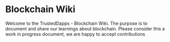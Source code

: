 # Blockchain Wiki

Welcome to the TrustedDapps - Blockchain Wiki. The purpose is to document and share our learnings about blockchain. Please consider this a work in progress document, we are happy to accept contributions 

